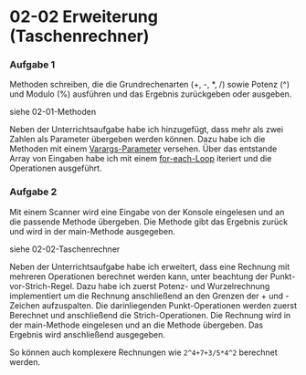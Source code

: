 # 02-02 Erweiterung (Taschenrechner)

### Aufgabe 1
Methoden schreiben, die die Grundrechenarten (+, -, *, /) sowie Potenz (^) und Modulo (%) ausführen und das Ergebnis zurückgeben oder ausgeben.

siehe 02-01-Methoden

Neben der Unterrichtsaufgabe habe ich hinzugefügt, dass mehr als zwei Zahlen als Parameter übergeben werden können. Dazu habe ich die Methoden mit einem [Varargs-Parameter](https://www.geeksforgeeks.org/variable-arguments-varargs-in-java/) versehen.
Über das entstande Array von Eingaben habe ich mit einem [for-each-Loop](https://www.geeksforgeeks.org/for-each-loop-in-java/) iteriert und die Operationen ausgeführt.

### Aufgabe 2
Mit einem Scanner wird eine Eingabe von der Konsole eingelesen und an die passende Methode übergeben. Die Methode gibt das Ergebnis zurück und wird in der main-Methode ausgegeben.

siehe 02-02-Taschenrechner

Neben der Unterrichtsaufgabe habe ich erweitert, dass eine Rechnung mit mehreren Operationen berechnet werden kann, unter beachtung der Punkt-vor-Strich-Regel. Dazu habe ich zuerst Potenz- und Wurzelrechnung implementiert um die Rechnung anschließend an den Grenzen der + und - Zeichen aufzuspalten. Die darinliegenden Punkt-Operationen werden zuerst Berechnet und anschließend die Strich-Operationen. Die Rechnung wird in der main-Methode eingelesen und an die Methode übergeben. Das Ergebnis wird anschließend ausgegeben.

So können auch komplexere Rechnungen wie `2^4+7+3/5*4^2` berechnet werden.
